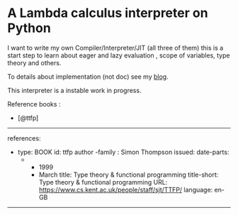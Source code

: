 # A Lambda calculus interpreter on Python

I want to write my own Compiler/Interpreter/JIT (all three of them) this is a start step to learn about eager and lazy evaluation , scope of variables, type theory and others.


To details about implementation (not doc) see my [blog](None).


This interpreter is a instable work in progress.


Reference books : 

- [@ttfp]


---
references:
- type: BOOK
  id: ttfp
  author
    -family : Simon Thompson
  issued:
    date-parts:
    - - 1999
      - March
  title: Type theory & functional programming
  title-short: Type theory & functional programming
  URL: https://www.cs.kent.ac.uk/people/staff/sjt/TTFP/
  language: en-GB
---